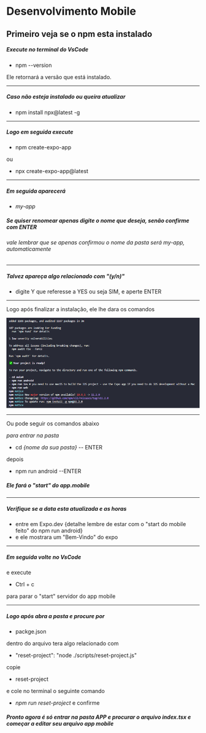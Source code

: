# Desenvolvimento Mobile
## Primeiro veja se o npm esta instalado


##### Execute no terminal do VsCode
- npm --version

Ele retornará a versão que está instalado.

---



##### Caso não esteja instalado ou queira atualizar
- npm install npx@latest -g

---



##### Logo em seguida execute

- npm create-expo-app

ou

- npx create-expo-app@latest

---



##### Em seguida aparecerá

- *my-app*

##### Se quiser renomear apenas digite o nome que deseja, senão confirme com ENTER

###### *vale lembrar que se apenas confirmou o nome da pasta será my-app, automaticamente*

---



##### Talvez apareça algo relacionado com "(y/n)"

- digite Y que referesse a YES ou seja SIM, e aperte ENTER

---



Logo após finalizar a instalação, ele lhe dara os comandos 

<img src="./img.PNG" alt="Imagem das Informações do npm">

---

Ou pode seguir os comandos abaixo

*para entrar na pasta*

- cd *{nome da sua pasta}* -- ENTER

depois

- npm run android --ENTER

##### Ele fará o "start" do app.mobile

---

##### Verifique se a data esta atualizada e as horas
- entre em Expo.dev {detalhe lembre de estar com o "start do mobile feito" do npm run android}
- e ele mostrara um "Bem-Vindo" do expo

---

##### Em seguida volte no VsCode

e execute 
- Ctrl + c 

para parar o "start" servidor do app mobile

---

##### Logo após abra a pasta e procure por

- packge.json 

dentro do arquivo tera algo relacionado com 

- "reset-project": "node ./scripts/reset-project.js"

copie 

- reset-project

e cole no terminal o seguinte comando

- *npm run reset-project* e confirme

##### Pronto agora é só entrar na pasta APP e procurar o arquivo *index.tsx* e começar a editar seu arquivo app mobile